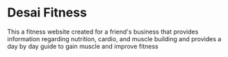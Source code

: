 # Desai Fitness
This a fitness website created for a friend's business that provides information regarding nutrition, cardio, and muscle building and provides a day by day guide to gain muscle and improve fitness
